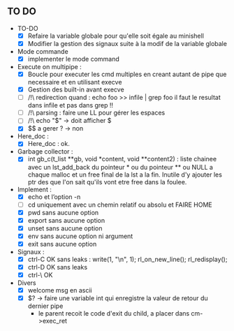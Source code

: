 <!-- Task List -->
## TO DO
* TO-DO
	* [x] Refaire la variable globale pour qu'elle soit égale au minishell
	* [x] Modifier la gestion des signaux suite à la modif de la variable globale

* Mode commande
	* [x] implementer le mode command

* Execute on multipipe :
	* [x] Boucle pour executer les cmd multiples en creant autant de pipe que necessaire et en utilisant execve
	* [x] Gestion des built-in avant execve
	* [ ] /!\ redirection quand : echo foo >> infile | grep foo il faut le resultat dans infile et pas dans grep !!
	* [ ] /!\ parsing : faire une LL pour gérer les espaces
	* [ ] /!\ echo "$" -> doit afficher $
	* [x] $$ a gerer ? -> non

* Here_doc :
	* [x] Here_doc : ok.

* Garbage collector :
	* [x] int	gb_c(t_list **gb, void *content, void **content2)  : liste chainee avec un lst_add_back du pointeur * ou du pointeur ** ou NULL a chaque malloc et un free final de la lst a la fin. Inutile d'y ajouter les ptr des que l'on sait qu'ils vont etre free dans la foulee.

* Implement :
	* [x] echo et l’option -n
	* [ ] cd uniquement avec un chemin relatif ou absolu et FAIRE HOME
	* [x] pwd sans aucune option
	* [x] export sans aucune option
	* [x] unset sans aucune option
	* [x] env sans aucune option ni argument
	* [x] exit sans aucune option
* Signaux :
	* [x] ctrl-C OK sans leaks : write(1, "\n", 1); rl_on_new_line(); rl_redisplay();
	* [x] ctrl-D OK sans leaks
	* [x] ctrl-\ OK
* Divers
	* [x] welcome msg en ascii
	* [x] $? -> faire une variable int qui enregistre la valeur de retour du dernier pipe
		* le parent recoit le code d'exit du child, a placer dans cm->exec_ret
